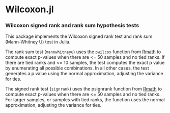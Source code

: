 Wilcoxon.jl
===========

### Wilcoxon signed rank and rank sum hypothesis tests

This package implements the Wilcoxon signed rank test and rank sum (Mann-Whitney U) test in Julia.

The rank sum test (```mannwhitneyu```) uses the ```pwilcox``` function from [Rmath](http://www.r-bloggers.com/julia-functions-for-the-rmath-library/) to compute exact p-values when there are <= 50 samples and no tied ranks. If there are tied ranks and <= 10 samples, the test computes the exact p value by enumerating all possible combinations. In all other cases, the test generates a p value using the normal approximation, adjusting the variance for ties.

The signed rank test (```signrank```) uses the psignrank function from [Rmath](http://www.r-bloggers.com/julia-functions-for-the-rmath-library/) to compute exact p-values when there are <= 50 samples and no tied ranks. For larger samples, or samples with tied ranks, the function uses the normal approximation, adjusting the variance for ties.